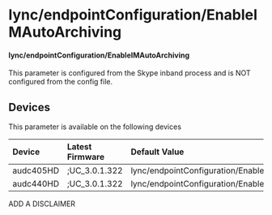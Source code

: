 ﻿---
description: lync/endpointConfiguration/EnableIMAutoArchiving
search:
    keywords: ['lync','endpointConfiguration','EnableIMAutoArchiving']
---

# lync/endpointConfiguration/EnableIMAutoArchiving

#### lync/endpointConfiguration/EnableIMAutoArchiving

This parameter is configured from the Skype inband process and is NOT configured from the config file.



## Devices
This parameter is available on the following devices

| Device | Latest Firmware | Default Value |
|:---|:---|:---|
| audc405HD | ;UC_3.0.1.322 | lync/endpointConfiguration/EnableIMAutoArchiving=0 
| audc440HD | ;UC_3.0.1.322 | lync/endpointConfiguration/EnableIMAutoArchiving=0 

ADD A DISCLAIMER
